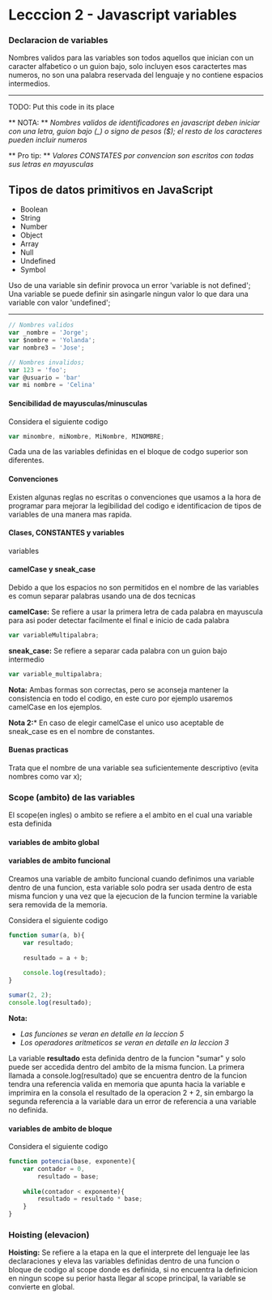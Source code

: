 Lecccion 2 - Javascript variables
=================================


### Declaracion de variables

Nombres validos para las variables son todos aquellos que inician con un caracter alfabetico o un guion bajo, solo incluyen esos caractertes mas numeros, no son una palabra reservada del lenguaje y no contiene espacios intermedios.

---
TODO: Put this code in its place

** NOTA: ** *Nombres validos de identificadores en javascript deben iniciar con una letra, guion bajo (_) o signo de pesos ($); el resto de los caracteres pueden incluir numeros*

** Pro tip: ** _Valores CONSTATES por convencion son escritos con todas sus letras en mayusculas_

Tipos de datos primitivos en JavaScript
---------------------------------------
 * Boolean
 * String
 * Number
 * Object
 * Array
 * Null
 * Undefined
 * Symbol
 
Uso de una variable sin definir provoca un error 'variable is not defined';
Una variable se puede definir sin asingarle ningun valor lo que dara una variable con valor 'undefined';


---

```javascript
// Nombres validos
var _nombre = 'Jorge';
var $nombre = 'Yolanda';
var nombre3 = 'Jose';

// Nombres invalidos;
var 123 = 'foo';
var @usuario = 'bar'
var mi nombre = 'Celina'
```

#### Sencibilidad de mayusculas/minusculas
Considera el siguiente codigo

```javascript
var minombre, miNombre, MiNombre, MINOMBRE;
```
Cada una de las variables definidas en el bloque de codgo superior son diferentes.

#### Convenciones
Existen algunas reglas no escritas o convenciones que usamos a la hora de programar para mejorar la legibilidad del codigo e identificacion de tipos de variables de una manera mas rapida.

#### Clases, CONSTANTES y variables
variables

#### camelCase y sneak_case
Debido a que los espacios no son permitidos en el nombre de las variables es comun separar palabras usando una de dos tecnicas

**camelCase:** Se refiere a usar la primera letra de cada palabra en mayuscula para asi poder detectar facilmente el final e inicio de cada palabra
```javascript
var variableMultipalabra;
```
**sneak_case:** Se refiere a separar cada palabra con un guion bajo intermedio
```javascript
var variable_multipalabra;
```
**Nota:** Ambas formas son correctas, pero se aconseja mantener la consistencia en todo el codigo, en este curo por ejemplo usaremos camelCase en los ejemplos.

**Nota 2:*** En caso de elegir camelCase el unico uso aceptable de sneak_case es en el nombre de constantes.

#### Buenas practicas

Trata que el nombre de una variable sea suficientemente descriptivo (evita nombres como var x);



### Scope (ambito) de las variables
El scope(en ingles) o ambito se refiere a el ambito en el cual una variable esta definida

#### variables de ambito global

#### variables de ambito funcional

Creamos una variable de ambito funcional cuando definimos una variable dentro de una funcion, esta variable solo podra ser usada dentro de esta misma funcion y una vez que la ejecucion de la funcion termine la variable sera removida de la memoria.

Considera el siguiente codigo

```javascript
function sumar(a, b){
    var resultado;
    
    resultado = a + b;
    
    console.log(resultado);
}

sumar(2, 2);
console.log(resultado);

```
**Nota:** 
* *Las funciones se veran en detalle en la leccion 5*
* *Los operadores aritmeticos se veran en detalle en la leccion 3*

La variable **resultado** esta definida dentro de la funcion "sumar" y solo puede ser accedida dentro del ambito de la misma funcion. La primera llamada a console.log(resultado) que se encuentra dentro de la funcion tendra una referencia valida en memoria que apunta hacia la variable e imprimira en la consola el resultado de la operacion 2 + 2, sin embargo la segunda referencia a la variable dara un error de referencia a una variable no definida.



#### variables de ambito de bloque

Considera el siguiente codigo

```javascript
function potencia(base, exponente){
    var contador = 0,
        resultado = base;
        
    while(contador < exponente){
        resultado = resultado * base;
    }
}
```

### Hoisting (elevacion)
**Hoisting:** Se refiere a la etapa en la que el interprete del lenguaje lee las declaraciones y eleva las variables definidas dentro de una funcion o bloque de codigo al scope donde es definida, si no encuentra la definicion en ningun scope su perior hasta llegar al scope principal, la variable se convierte en global.